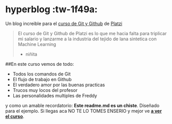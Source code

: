 # hyperblog :tw-1f49a: 
Un blog increible para el [curso de Git y Github](htttps://platzi.com/cursos/git-github/ " curso de Git y Github") de [Platzi](https://platzi.com/  "Platzi")
>El curso de Git y Github de Platzi es lo que me hacia falta para triplicar mi salario y lanzarme a la industria del tejido de lana sintetica con Machine Learning
>- niñita

##En este curso vemos de todo:
* Todos los comandos de Git
* El flujo de trabajo en Github
* El verdadero amor por las buenas practicas
* Trucos muy locos del profesor
* Las personalidades multiples de Freddy

y como un amable recordatorio: **Este readme.md es un chiste**. Diseñado para el ejemplo. Si llegas aca NO TE LO TOMES ENSERIO y mejor ve [**a ver el curso**](https://platzi.com/cursos/git-github/ "a ver el curso").